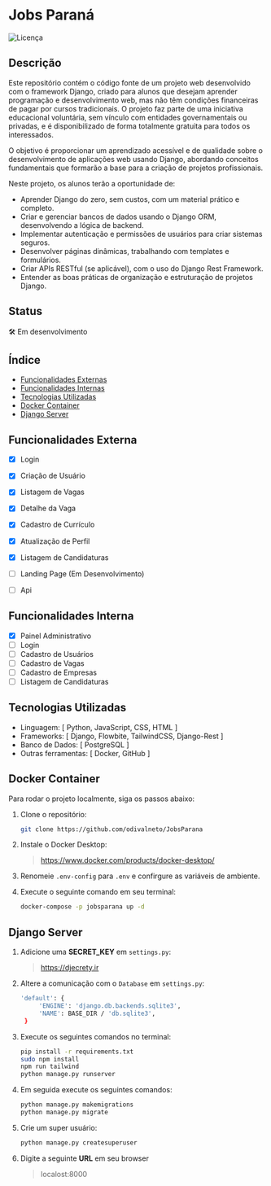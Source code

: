 # Jobs Paraná

![Licença](https://img.shields.io/badge/licença-MIT-blue.svg)

## Descrição

Este repositório contém o código fonte de um projeto web desenvolvido com o framework Django, criado para alunos que desejam aprender programação e desenvolvimento web, mas não têm condições financeiras de pagar por cursos tradicionais. O projeto faz parte de uma iniciativa educacional voluntária, sem vínculo com entidades governamentais ou privadas, e é disponibilizado de forma totalmente gratuita para todos os interessados.

O objetivo é proporcionar um aprendizado acessível e de qualidade sobre o desenvolvimento de aplicações web usando Django, abordando conceitos fundamentais que formarão a base para a criação de projetos profissionais.

Neste projeto, os alunos terão a oportunidade de:

- Aprender Django do zero, sem custos, com um material prático e completo.
- Criar e gerenciar bancos de dados usando o Django ORM, desenvolvendo a lógica de backend.
- Implementar autenticação e permissões de usuários para criar sistemas seguros.
- Desenvolver páginas dinâmicas, trabalhando com templates e formulários.
- Criar APIs RESTful (se aplicável), com o uso do Django Rest Framework.
- Entender as boas práticas de organização e estruturação de projetos Django.

## Status

🛠 Em desenvolvimento

## Índice

- [Funcionalidades Externas](#funcionalidades-externa)
- [Funcionalidades Internas](#funcionalidades-interna)
- [Tecnologias Utilizadas](#tecnologias-utilizadas)
- [Docker Container](#docker-container)
- [Django Server](#django-run)

## Funcionalidades Externa

- [x] Login
- [x] Criação de Usuário
- [x] Listagem de Vagas
- [x] Detalhe da Vaga
- [x] Cadastro de Currículo
- [x] Atualização de Perfil
- [x] Listagem de Candidaturas
- [ ] Landing Page (Em Desenvolvimento)
- [ ] Api


## Funcionalidades Interna

- [x] Painel Administrativo
- [ ] Login
- [ ] Cadastro de Usuários
- [ ] Cadastro de Vagas
- [ ] Cadastro de Empresas
- [ ] Listagem de Candidaturas

## Tecnologias Utilizadas

- Linguagem: [ Python, JavaScript, CSS, HTML ]
- Frameworks: [ Django, Flowbite, TailwindCSS, Django-Rest ]
- Banco de Dados: [ PostgreSQL ]
- Outras ferramentas: [ Docker, GitHub ]

## Docker Container

Para rodar o projeto localmente, siga os passos abaixo:

1. Clone o repositório:
   ```bash
   git clone https://github.com/odivalneto/JobsParana
   
2. Instale o Docker Desktop:
   >https://www.docker.com/products/docker-desktop/

3. Renomeie ``.env-config`` para ``.env`` e confirgure as variáveis de ambiente.

4. Execute o seguinte comando em seu terminal:
   ```bash
   docker-compose -p jobsparana up -d
   
## Django Server

1. Adicione uma **SECRET_KEY** em ``settings.py``:
   >https://djecrety.ir

2. Altere a comunicação com o ``Database`` em ``settings.py``:
   ```bash
   'default': {
        'ENGINE': 'django.db.backends.sqlite3',
        'NAME': BASE_DIR / 'db.sqlite3',
    }
   
4. Execute os seguintes comandos no terminal:
   ```bash 
   pip install -r requirements.txt
   sudo npm install
   npm run tailwind
   python manage.py runserver
   
5. Em seguida execute os seguintes comandos:
   ```bash
   python manage.py makemigrations
   python manage.py migrate
   
6. Crie um super usuário:
   ```bash
   python manage.py createsuperuser

7. Digite a seguinte **URL** em seu browser 
   >localost:8000
   
